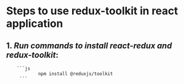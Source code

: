 # Steps to use redux-toolkit in react application

 ## 1. ***Run commands to install react-redux and redux-toolkit***:
        ```js
                npm install @reduxjs/toolkit
         ```


